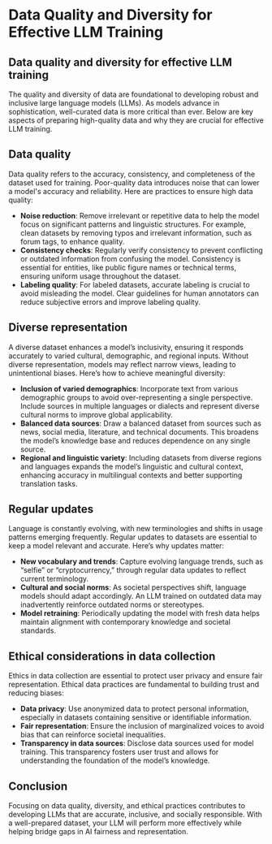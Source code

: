 # Data Quality and Diversity for Effective LLM Training

## Data quality and diversity for effective LLM training

The quality and diversity of data are foundational to developing robust and inclusive large language models (LLMs). As models advance in sophistication, well-curated data is more critical than ever. Below are key aspects of preparing high-quality data and why they are crucial for effective LLM training.

## Data quality

Data quality refers to the accuracy, consistency, and completeness of the dataset used for training. Poor-quality data introduces noise that can lower a model's accuracy and reliability. Here are practices to ensure high data quality:

- **Noise reduction**: Remove irrelevant or repetitive data to help the model focus on significant patterns and linguistic structures. For example, clean datasets by removing typos and irrelevant information, such as forum tags, to enhance quality.
- **Consistency checks**: Regularly verify consistency to prevent conflicting or outdated information from confusing the model. Consistency is essential for entities, like public figure names or technical terms, ensuring uniform usage throughout the dataset.
- **Labeling quality**: For labeled datasets, accurate labeling is crucial to avoid misleading the model. Clear guidelines for human annotators can reduce subjective errors and improve labeling quality.

## Diverse representation

A diverse dataset enhances a model’s inclusivity, ensuring it responds accurately to varied cultural, demographic, and regional inputs. Without diverse representation, models may reflect narrow views, leading to unintentional biases. Here’s how to achieve meaningful diversity:

- **Inclusion of varied demographics**: Incorporate text from various demographic groups to avoid over-representing a single perspective. Include sources in multiple languages or dialects and represent diverse cultural norms to improve global applicability.
- **Balanced data sources**: Draw a balanced dataset from sources such as news, social media, literature, and technical documents. This broadens the model’s knowledge base and reduces dependence on any single source.
- **Regional and linguistic variety**: Including datasets from diverse regions and languages expands the model’s linguistic and cultural context, enhancing accuracy in multilingual contexts and better supporting translation tasks.

## Regular updates

Language is constantly evolving, with new terminologies and shifts in usage patterns emerging frequently. Regular updates to datasets are essential to keep a model relevant and accurate. Here’s why updates matter:

- **New vocabulary and trends**: Capture evolving language trends, such as “selfie” or “cryptocurrency,” through regular data updates to reflect current terminology.
- **Cultural and social norms**: As societal perspectives shift, language models should adapt accordingly. An LLM trained on outdated data may inadvertently reinforce outdated norms or stereotypes.
- **Model retraining**: Periodically updating the model with fresh data helps maintain alignment with contemporary knowledge and societal standards.

## Ethical considerations in data collection

Ethics in data collection are essential to protect user privacy and ensure fair representation. Ethical data practices are fundamental to building trust and reducing biases:

- **Data privacy**: Use anonymized data to protect personal information, especially in datasets containing sensitive or identifiable information.
- **Fair representation**: Ensure the inclusion of marginalized voices to avoid bias that can reinforce societal inequalities.
- **Transparency in data sources**: Disclose data sources used for model training. This transparency fosters user trust and allows for understanding the foundation of the model’s knowledge.

## Conclusion

Focusing on data quality, diversity, and ethical practices contributes to developing LLMs that are accurate, inclusive, and socially responsible. With a well-prepared dataset, your LLM will perform more effectively while helping bridge gaps in AI fairness and representation.
